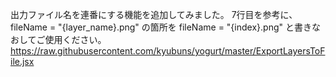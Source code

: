 出力ファイル名を連番にする機能を追加してみました。
7行目を参考に、
fileName = "{layer_name}.png"
の箇所を
fileName = "{index}.png"
と書きなおしてご使用ください。
https://raw.githubusercontent.com/kyubuns/yogurt/master/ExportLayersToFile.jsx
